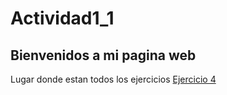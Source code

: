 # Actividad1_1
## Bienvenidos a mi pagina web
Lugar donde estan todos los ejercicios
[Ejercicio 4](https://github.com/RaulRubin/prueba4-Raul/blob/main/Colaborativo.md)
